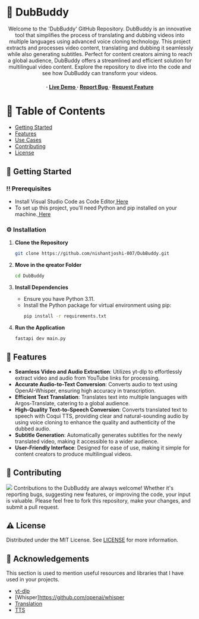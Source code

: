 # :star2: DubBuddy
<div align='center'>
Welcome to the 'DubBuddy' GitHub Repository. DubBuddy is an innovative tool that simplifies the process of translating and dubbing videos into multiple languages using advanced voice cloning technology. This project extracts and processes video content, translating and dubbing it seamlessly while also generating subtitles. Perfect for content creators aiming to reach a global audience, DubBuddy offers a streamlined and efficient solution for multilingual video content. Explore the repository to dive into the code and see how DubBuddy can transform your videos.<h4><span> · </span> <a href="https://dub-buddy.com/"> Live Demo </a><span> · </span> <a href="https://github.com/nishantjoshi-007/DubBuddy/issues"> Report Bug </a> <span> · </span> <a href="https://github.com/nishantjoshi-007/DubBuddy/issues"> Request Feature </a></h4>
</div>

# :notebook_with_decorative_cover: Table of Contents
- [Getting Started](#toolbox-getting-started)
- [Features](#dart-features)
- [Use Cases](#compass-use-cases)
- [Contributing](#wave-contributing)
- [License](#warning-license)

## :toolbox: Getting Started

### :bangbang: Prerequisites
- Install Visual Studio Code as Code Editor<a href="https://code.visualstudio.com/Download"> Here</a>
- To set up this project, you'll need Python and pip installed on your machine.<a href="https://www.python.org/downloads/"> Here</a>

### :gear: Installation
1. **Clone the Repository**
   ```bash
   git clone https://github.com/nishantjoshi-007/DubBuddy.git
   ```
2. **Move in the qreator Folder**
   ```bash
   cd DubBuddy
   ```
   
3. **Install Dependencies**
   - Ensure you have Python 3.11.
   - Install the Python package for virtual environment using pip:
     ```bash
     pip install -r requirements.txt
     ```

4. **Run the Application**
   ```bash
   fastapi dev main.py
   ```

## :dart: Features
- **Seamless Video and Audio Extraction**: Utilizes yt-dlp to effortlessly extract video and audio from YouTube links for processing.
- **Accurate Audio-to-Text Conversion**: Converts audio to text using OpenAI-Whisper, ensuring high accuracy in transcription.
- **Efficient Text Translation**: Translates text into multiple languages with Argos-Translate, catering to a global audience.
- **High-Quality Text-to-Speech Conversion**: Converts translated text to speech with Coqui TTS, providing clear and natural-sounding audio by using voice cloning to enhance the quality and authenticity of the dubbed audio.
- **Subtitle Generation**: Automatically generates subtitles for the newly translated video, making it accessible to a wider audience.
- **User-Friendly Interface**: Designed for ease of use, making it simple for content creators to produce multilingual videos.

## :wave: Contributing
<img src="https://contrib.rocks/image?repo=Louis3797/awesome-readme-template" /> Contributions to the DubBuddy are always welcome! Whether it's reporting bugs, suggesting new features, or improving the code, your input is valuable. Please feel free to fork this repository, make your changes, and submit a pull request.

## :warning: License
Distributed under the MIT License. See <a href="https://github.com/nishantjoshi-007/DubBuddy/blob/dev/LICENSE">LICENSE</a> for more information.

## :gem: Acknowledgements
This section is used to mention useful resources and libraries that I have used in your projects.
- [yt-dlp](https://github.com/yt-dlp/yt-dlp)
- [Whisper]https://github.com/openai/whisper
- [Translation](https://github.com/argosopentech/argos-translate)
- [TTS](https://github.com/coqui-ai/TTS)